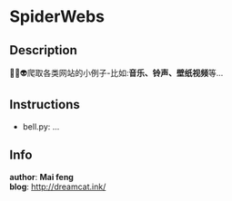 # SpiderWebs
## Description
🌱🚀👽爬取各类网站的小例子-比如:**音乐、铃声、壁纸视频**等...


## Instructions
- bell.py: ...


## Info
__author__: **Mai feng** <br>
__blog__: http://dreamcat.ink/


